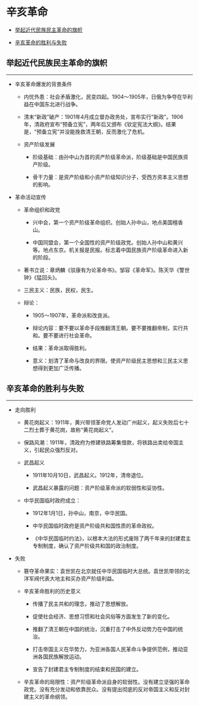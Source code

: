 # 辛亥革命

  + [举起近代民族民主革命的旗帜](#举起近代民族民主革命的旗帜)

  + [辛亥革命的胜利与失败](#辛亥革命的胜利与失败)

## 举起近代民族民主革命的旗帜

***

  + 辛亥革命爆发的背景条件

    - 内忧外患：社会矛盾激化，民变四起。1904～1905年，日俄为争夺在华利益在中国东北进行战争。

    - 清末“新政”破产：1901年4月成立督办政务处，宣布实行“新政”。1906年，清政府宣布“预备立宪”，两年后又颁布《钦定宪法大纲》。结果是，“预备立宪”并没能挽救清王朝，反而激化了危机。

    - 资产阶级发展

      - 阶级基础：由孙中山为首的资产阶级革命派，阶级基础是中国民族资产阶级。

      - 骨干力量：是资产阶级和小资产阶级知识分子，受西方资本主义思想的影响。

  + 革命活动宣传

    - 革命组织和政党

      - 兴中会，第一个资产阶级革命组织。创始人孙中山，地点美国檀香山。

      - 中国同盟会，第一个全国性的资产阶级政党。创始人孙中山和黄兴等。地点东京。机关报是民报。标志着中国民族资产阶级革命进入新的阶段。

    - 著书立说：章炳麟《驳康有为论革命书》。邹容《革命军》。陈天华《警世钟》《猛回头》。

    - 三民主义：民族，民权，民生。

    - 辩论：

      - 1905～1907年，革命派和改良派。

      - 辩论内容：要不要以革命手段推翻清王朝。要不要推翻帝制，实行共和。要不要进行社会革命。

      - 结果：革命派取得胜利。

      - 意义：划清了革命与改良的界限。使资产阶级民主思想和三民主义思想得到更加广泛传播。

## 辛亥革命的胜利与失败

***

  + 走向胜利

    - 黄花岗起义：1911年，黄兴带领革命党人发动广州起义，起义失败后七十二烈士葬于黄花岗，故称“黄花岗起义”。

    - 保路风潮：1911年，清政府为修建铁路筹集借款，将铁路出卖给帝国主义，引起民众强烈反对。

    - 武昌起义

      - 1911年10月10日，武昌起义。1912年，清帝退位。

      - 武昌起义暴露的问题：资产阶级革命派的软弱性和妥协性。

    - 中华民国临时政府成立：

      - 1912年1月1日，孙中山，南京，中华民国。

      - 中华民国临时政府是资产阶级共和国性质的革命政权。

      - 《中华民国临时约法》，以根本大法的形式废除了两千年来的封建君主专制制度，确认了资产阶级共和国的政治制度。

  + 失败

    - 篡夺革命果实：袁世凯在北京就任中华民国临时大总统。袁世凯带领的北洋军阀代表大地主和买办资产阶级利益。

    - 辛亥革命胜利的历史意义

      - 传播了民主共和的理念，推动了思想解放。

      - 促使社会经济、思想习惯和社会风俗等方面发生了新的变化。

      - 推翻了清王朝在中国的统治，沉重打击了中外反动势力在中国的统治。

      - 打击帝国主义在华势力，为亚洲各国人民革命斗争提供范例，推动亚洲各国民族解放运动。

      - 宣告了封建君主专制制度的结束和民国的建立。

    - 辛亥革命的局限性：资产阶级革命派自身的软弱性。没有建立坚强的革命政党。没有充分发动和依靠民众。没有提出彻底的反对帝国主义和反对封建主义的革命纲领。

